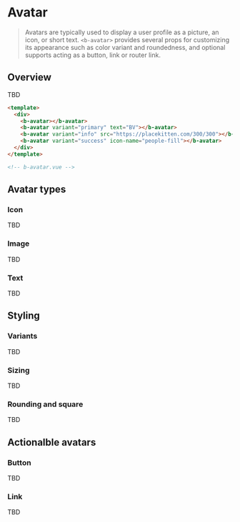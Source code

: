 # Avatar

> Avatars are typically used to display a user profile as a picture, an icon, or short text.
> `<b-avatar>` provides several props for customizing its appearance such as color variant and
> roundedness, and optional supports acting as a button, link or router link.

## Overview

TBD

```html
<template>
  <div>
    <b-avatar></b-avatar>
    <b-avatar variant="primary" text="BV"></b-avatar>
    <b-avatar variant="info" src="https://placekitten.com/300/300"></b-avatar>
    <b-avatar variant="success" icon-name="people-fill"></b-avatar>
  </div>
</template>

<!-- b-avatar.vue -->
```

## Avatar types

### Icon

TBD

### Image

TBD

### Text

TBD

## Styling

### Variants

TBD

### Sizing

TBD

### Rounding and square

TBD

## Actionalble avatars

### Button

TBD

### Link

TBD
